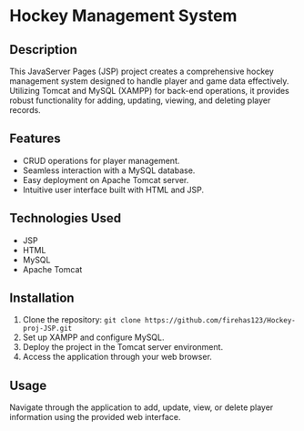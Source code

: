 # Hockey Management System

## Description
This JavaServer Pages (JSP) project creates a comprehensive hockey management system designed to handle player and game data effectively. Utilizing Tomcat and MySQL (XAMPP) for back-end operations, it provides robust functionality for adding, updating, viewing, and deleting player records.

## Features
- CRUD operations for player management.
- Seamless interaction with a MySQL database.
- Easy deployment on Apache Tomcat server.
- Intuitive user interface built with HTML and JSP.

## Technologies Used
- JSP
- HTML
- MySQL
- Apache Tomcat

## Installation
1. Clone the repository: `git clone https://github.com/firehas123/Hockey-proj-JSP.git`
2. Set up XAMPP and configure MySQL.
3. Deploy the project in the Tomcat server environment.
4. Access the application through your web browser.

## Usage
Navigate through the application to add, update, view, or delete player information using the provided web interface.

